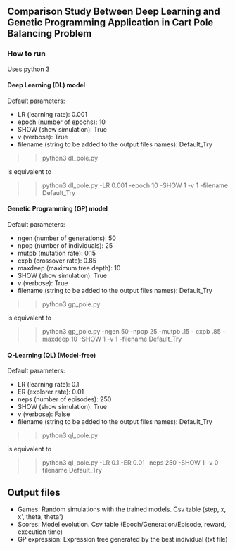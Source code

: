 ## Comparison Study Between Deep Learning and Genetic Programming Application in Cart Pole Balancing Problem

### How to run
Uses python 3

#### Deep Learning (DL) model
Default parameters:
- LR (learning rate): 0.001
- epoch (number of epochs): 10
- SHOW (show simulation): True
- v (verbose): True
- filename (string to be added to the output files names): Default_Try

>> python3 dl_pole.py

is equivalent to

>> python3 dl_pole.py -LR 0.001 -epoch 10 -SHOW 1 -v 1 -filename Default_Try

#### Genetic Programming (GP) model
Default parameters:
- ngen (number of generations): 50
- npop (number of individuals): 25
- mutpb (mutation rate): 0.15
- cxpb (crossover rate): 0.85
- maxdeep (maximum tree depth): 10
- SHOW (show simulation): True
- v (verbose): True
- filename (string to be added to the output files names): Default_Try

>> python3 gp_pole.py

is equivalent to

>> python3 gp_pole.py -ngen 50 -npop 25 -mutpb .15 - cxpb .85 - maxdeep 10 -SHOW 1 -v 1 -filename Default_Try

#### Q-Learning (QL) (Model-free)
Default parameters:
- LR (learning rate): 0.1
- ER (explorer rate): 0.01
- neps (number of episodes): 250
- SHOW (show simulation): True
- v (verbose): False
- filename (string to be added to the output files names): Default_Try

>> python3 ql_pole.py

is equivalent to

>> python3 ql_pole.py -LR 0.1 -ER 0.01 -neps 250 -SHOW 1 -v 0 -filename Default_Try

## Output files
- Games: Random simulations with the trained models. Csv table (step, x, x', theta, theta')
- Scores: Model evolution. Csv table (Epoch/Generation/Episode, reward, execution time)
- GP expression: Expression tree generated by the best individual (txt file)
